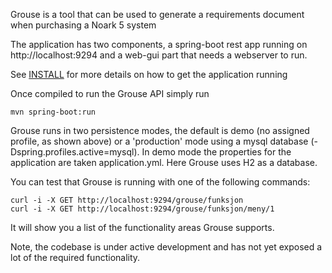 Grouse is a tool that can be used to generate a requirements document when 
purchasing a Noark 5 system

The application has two components, a spring-boot rest app running on
http://localhost:9294 and a web-gui part that needs a webserver to run.

See [INSTALL](INSTALL.md) for more details on how to get the application running

Once compiled to run the Grouse API simply run

    mvn spring-boot:run

Grouse runs in two persistence modes, the default is demo (no assigned profile,
as shown above) or a 'production' mode using a mysql database 
(-Dspring.profiles.active=mysql). In demo mode the properties for the 
application are taken application.yml. Here Grouse uses H2 as a database. 

You can test that Grouse is running with one of the following commands: 

    curl -i -X GET http://localhost:9294/grouse/funksjon    
    curl -i -X GET http://localhost:9294/grouse/funksjon/meny/1

It will show you a list of the functionality areas Grouse supports.

Note, the codebase is under active development and has not yet exposed a lot of 
the required functionality.
